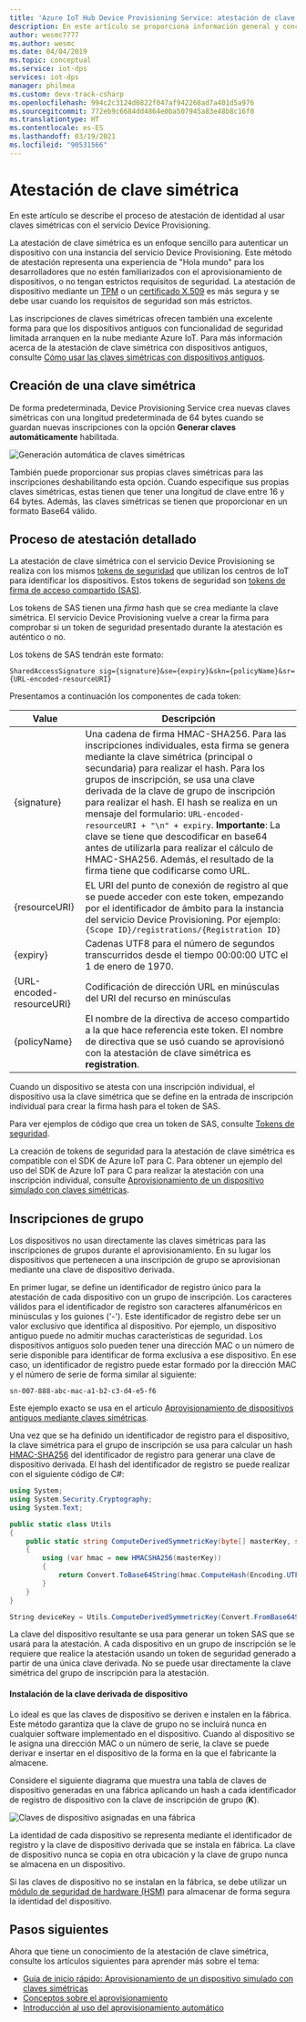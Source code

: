 ```yaml
---
title: 'Azure IoT Hub Device Provisioning Service: atestación de clave simétrica'
description: En este artículo se proporciona información general y conceptual del flujo de atestación de calve simétrica usando el servicio IoT Device Provisioning Service (DPS).
author: wesmc7777
ms.author: wesmc
ms.date: 04/04/2019
ms.topic: conceptual
ms.service: iot-dps
services: iot-dps
manager: philmea
ms.custom: devx-track-csharp
ms.openlocfilehash: 994c2c3124d6822f047af942268ad7a401d5a976
ms.sourcegitcommit: 772eb9c6684dd4864e0ba507945a83e48b8c16f0
ms.translationtype: HT
ms.contentlocale: es-ES
ms.lasthandoff: 03/19/2021
ms.locfileid: "90531566"
---
```

# <a name="symmetric-key-attestation"></a>Atestación de clave simétrica

En este artículo se describe el proceso de atestación de identidad al usar claves simétricas con el servicio Device Provisioning. 

La atestación de clave simétrica es un enfoque sencillo para autenticar un dispositivo con una instancia del servicio Device Provisioning. Este método de atestación representa una experiencia de "Hola mundo" para los desarrolladores que no estén familiarizados con el aprovisionamiento de dispositivos, o no tengan estrictos requisitos de seguridad. La atestación de dispositivo mediante un [TPM](concepts-tpm-attestation.md) o un [certificado X.509](concepts-x509-attestation.md) es más segura y se debe usar cuando los requisitos de seguridad son más estrictos.

Las inscripciones de claves simétricas ofrecen también una excelente forma para que los dispositivos antiguos con funcionalidad de seguridad limitada arranquen en la nube mediante Azure IoT. Para más información acerca de la atestación de clave simétrica con dispositivos antiguos, consulte [Cómo usar las claves simétricas con dispositivos antiguos](how-to-legacy-device-symm-key.md).


## <a name="symmetric-key-creation"></a>Creación de una clave simétrica

De forma predeterminada, Device Provisioning Service crea nuevas claves simétricas con una longitud predeterminada de 64 bytes cuando se guardan nuevas inscripciones con la opción **Generar claves automáticamente** habilitada.

![Generación automática de claves simétricas](./media/concepts-symmetric-key-attestation/auto-generate-keys.png)

También puede proporcionar sus propias claves simétricas para las inscripciones deshabilitando esta opción. Cuando especifique sus propias claves simétricas, estas tienen que tener una longitud de clave entre 16 y 64 bytes. Además, las claves simétricas se tienen que proporcionar en un formato Base64 válido.



## <a name="detailed-attestation-process"></a>Proceso de atestación detallado

La atestación de clave simétrica con el servicio Device Provisioning se realiza con los mismos [tokens de seguridad](../iot-hub/iot-hub-devguide-security.md#security-token-structure) que utilizan los centros de IoT para identificar los dispositivos. Estos tokens de seguridad son [tokens de firma de acceso compartido (SAS)](../service-bus-messaging/service-bus-sas.md). 

Los tokens de SAS tienen una *firma* hash que se crea mediante la clave simétrica. El servicio Device Provisioning vuelve a crear la firma para comprobar si un token de seguridad presentado durante la atestación es auténtico o no.

Los tokens de SAS tendrán este formato:

`SharedAccessSignature sig={signature}&se={expiry}&skn={policyName}&sr={URL-encoded-resourceURI}`

Presentamos a continuación los componentes de cada token:

| Value | Descripción |
| --- | --- |
| {signature} |Una cadena de firma HMAC-SHA256. Para las inscripciones individuales, esta firma se genera mediante la clave simétrica (principal o secundaria) para realizar el hash. Para los grupos de inscripción, se usa una clave derivada de la clave de grupo de inscripción para realizar el hash. El hash se realiza en un mensaje del formulario: `URL-encoded-resourceURI + "\n" + expiry`. **Importante**: La clave se tiene que descodificar en base64 antes de utilizarla para realizar el cálculo de HMAC-SHA256. Además, el resultado de la firma tiene que codificarse como URL. |
| {resourceURI} |EL URI del punto de conexión de registro al que se puede acceder con este token, empezando por el identificador de ámbito para la instancia del servicio Device Provisioning. Por ejemplo: `{Scope ID}/registrations/{Registration ID}` |
| {expiry} |Cadenas UTF8 para el número de segundos transcurridos desde el tiempo 00:00:00 UTC el 1 de enero de 1970. |
| {URL-encoded-resourceURI} |Codificación de dirección URL en minúsculas del URI del recurso en minúsculas |
| {policyName} |El nombre de la directiva de acceso compartido a la que hace referencia este token. El nombre de directiva que se usó cuando se aprovisionó con la atestación de clave simétrica es **registration**. |

Cuando un dispositivo se atesta con una inscripción individual, el dispositivo usa la clave simétrica que se define en la entrada de inscripción individual para crear la firma hash para el token de SAS.

Para ver ejemplos de código que crea un token de SAS, consulte [Tokens de seguridad](../iot-hub/iot-hub-devguide-security.md#security-token-structure).

La creación de tokens de seguridad para la atestación de clave simétrica es compatible con el SDK de Azure IoT para C. Para obtener un ejemplo del uso del SDK de Azure IoT para C para realizar la atestación con una inscripción individual, consulte [Aprovisionamiento de un dispositivo simulado con claves simétricas](quick-create-simulated-device-symm-key.md).


## <a name="group-enrollments"></a>Inscripciones de grupo

Los dispositivos no usan directamente las claves simétricas para las inscripciones de grupos durante el aprovisionamiento. En su lugar los dispositivos que pertenecen a una inscripción de grupo se aprovisionan mediante una clave de dispositivo derivada. 

En primer lugar, se define un identificador de registro único para la atestación de cada dispositivo con un grupo de inscripción. Los caracteres válidos para el identificador de registro son caracteres alfanuméricos en minúsculas y los guiones ('-'). Este identificador de registro debe ser un valor exclusivo que identifica al dispositivo. Por ejemplo, un dispositivo antiguo puede no admitir muchas características de seguridad. Los dispositivos antiguos solo pueden tener una dirección MAC o un número de serie disponible para identificar de forma exclusiva a ese dispositivo. En ese caso, un identificador de registro puede estar formado por la dirección MAC y el número de serie de forma similar al siguiente:

```
sn-007-888-abc-mac-a1-b2-c3-d4-e5-f6
```

Este ejemplo exacto se usa en el artículo [Aprovisionamiento de dispositivos antiguos mediante claves simétricas](how-to-legacy-device-symm-key.md).

Una vez que se ha definido un identificador de registro para el dispositivo, la clave simétrica para el grupo de inscripción se usa para calcular un hash [HMAC-SHA256](https://wikipedia.org/wiki/HMAC) del identificador de registro para generar una clave de dispositivo derivada. El hash del identificador de registro se puede realizar con el siguiente código de C#:

```csharp
using System; 
using System.Security.Cryptography; 
using System.Text;  

public static class Utils 
{ 
    public static string ComputeDerivedSymmetricKey(byte[] masterKey, string registrationId) 
    { 
        using (var hmac = new HMACSHA256(masterKey)) 
        { 
            return Convert.ToBase64String(hmac.ComputeHash(Encoding.UTF8.GetBytes(registrationId))); 
        } 
    } 
} 
```

```csharp
String deviceKey = Utils.ComputeDerivedSymmetricKey(Convert.FromBase64String(masterKey), registrationId);
```

La clave del dispositivo resultante se usa para generar un token SAS que se usará para la atestación. A cada dispositivo en un grupo de inscripción se le requiere que realice la atestación usando un token de seguridad generado a partir de una única clave derivada. No se puede usar directamente la clave simétrica del grupo de inscripción para la atestación.

#### <a name="installation-of-the-derived-device-key"></a>Instalación de la clave derivada de dispositivo

Lo ideal es que las claves de dispositivo se deriven e instalen en la fábrica. Este método garantiza que la clave de grupo no se incluirá nunca en cualquier software implementado en el dispositivo. Cuando al dispositivo se le asigna una dirección MAC o un número de serie, la clave se puede derivar e insertar en el dispositivo de la forma en la que el fabricante la almacene.

Considere el siguiente diagrama que muestra una tabla de claves de dispositivo generadas en una fábrica aplicando un hash a cada identificador de registro de dispositivo con la clave de inscripción de grupo (**K**). 

![Claves de dispositivo asignadas en una fábrica](./media/concepts-symmetric-key-attestation/key-diversification.png)

La identidad de cada dispositivo se representa mediante el identificador de registro y la clave de dispositivo derivada que se instala en fábrica. La clave de dispositivo nunca se copia en otra ubicación y la clave de grupo nunca se almacena en un dispositivo.

Si las claves de dispositivo no se instalan en la fábrica, se debe utilizar un [módulo de seguridad de hardware (HSM)](concepts-service.md#hardware-security-module) para almacenar de forma segura la identidad del dispositivo.

## <a name="next-steps"></a>Pasos siguientes

Ahora que tiene un conocimiento de la atestación de clave simétrica, consulte los artículos siguientes para aprender más sobre el tema:

* [Guía de inicio rápido: Aprovisionamiento de un dispositivo simulado con claves simétricas](quick-create-simulated-device-symm-key.md)
* [Conceptos sobre el aprovisionamiento](about-iot-dps.md#provisioning-process)
* [Introducción al uso del aprovisionamiento automático](./quick-setup-auto-provision.md) 
